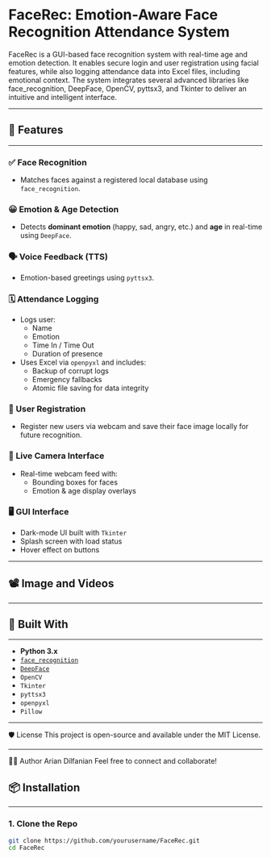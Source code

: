 # FaceRec: Emotion-Aware Face Recognition Attendance System


FaceRec is a GUI-based face recognition system with real-time age and emotion detection. It enables secure login and user registration using facial features, while also logging attendance data into Excel files, including emotional context. The system integrates several advanced libraries like face_recognition, DeepFace, OpenCV, pyttsx3, and Tkinter to deliver an intuitive and intelligent interface.


---

## 🚩 Features
---

### ✅ Face Recognition
- Matches faces against a registered local database using `face_recognition`.

### 😀 Emotion & Age Detection
- Detects **dominant emotion** (happy, sad, angry, etc.) and **age** in real-time using `DeepFace`.

### 🗣️ Voice Feedback (TTS)
- Emotion-based greetings using `pyttsx3`.

### 🗓️ Attendance Logging
- Logs user:
  - Name
  - Emotion
  - Time In / Time Out
  - Duration of presence  
- Uses Excel via `openpyxl` and includes:
  - Backup of corrupt logs
  - Emergency fallbacks
  - Atomic file saving for data integrity

### 👤 User Registration
- Register new users via webcam and save their face image locally for future recognition.

### 🎥 Live Camera Interface
- Real-time webcam feed with:
  - Bounding boxes for faces
  - Emotion & age display overlays

### 🖥️ GUI Interface
- Dark-mode UI built with `Tkinter`
- Splash screen with load status
- Hover effect on buttons

---



## 📽️ Image and Videos
---

## 🧰 Built With
---

- **Python 3.x**
- [`face_recognition`](https://github.com/ageitgey/face_recognition)
- [`DeepFace`](https://github.com/serengil/deepface)
- `OpenCV`
- `Tkinter`
- `pyttsx3`
- `openpyxl`
- `Pillow`

---

🛡️ License
This project is open-source and available under the MIT License.

---

👨‍💻 Author
Arian Dilfanian
Feel free to connect and collaborate!

## 📦 Installation
---

### 1. Clone the Repo

```bash
git clone https://github.com/yourusername/FaceRec.git
cd FaceRec




